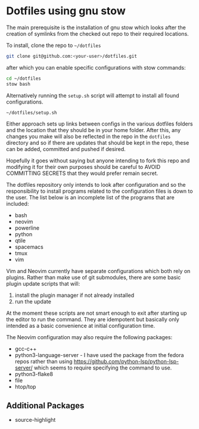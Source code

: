 Dotfiles using gnu stow
=======================

The main prerequisite is the installation of gnu stow which looks after the
creation of symlinks from the checked out repo to their required locations.

To install, clone the repo to `~/dotfiles`

```bash
git clone git@github.com:<your-user>/dotfiles.git
```

after which you can enable specific configurations with stow commands:

```bash
cd ~/dotfiles
stow bash
```

Alternatively running the `setup.sh` script will attempt to install all found
configurations.

```bash
~/dotfiles/setup.sh
```

Either approach sets up links between configs in the various dotfiles folders
and the location that they should be in your home folder. After this, any
changes you make will also be reflected in the repo in the `dotfiles` directory
and so if there are updates that should be kept in the repo, these can be
added, committed and pushed if desired.

Hopefully it goes without saying but anyone intending to fork this repo and
modifying it for their own purposes should be careful to AVOID COMMITTING
SECRETS that they would prefer remain secret.

The dotfiles repository only intends to look after configuration and so the
responsibility to install programs related to the configuration files is down
to the user. The list below is an incomplete list of the programs that are
included:

 * bash
 * neovim
 * powerline
 * python
 * qtile
 * spacemacs
 * tmux
 * vim

Vim and Neovim currently have separate configurations which both rely on
plugins. Rather than make use of git submodules, there are some basic plugin
update scripts that will:
 1. install the plugin manager if not already installed
 2. run the update

At the moment these scripts are not smart enough to exit after starting up the
editor to run the command. They are idempotent but basically only intended as
a basic convenience at initial configuration time.

The Neovim configuration may also require the following packages:

 * gcc-c++
 * python3-language-server - I have used the package from the fedora repos
    rather than using https://github.com/python-lsp/python-lsp-server/ which
    seems to require specifying the command to use.
 * python3-flake8
 * file
 * htop/top

Additional Packages
-------------------

 * source-highlight
